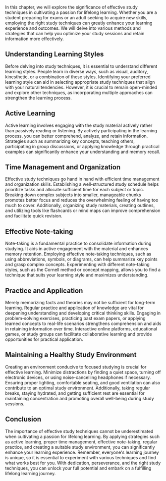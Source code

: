 
In this chapter, we will explore the significance of effective study techniques in cultivating a passion for lifelong learning. Whether you are a student preparing for exams or an adult seeking to acquire new skills, employing the right study techniques can greatly enhance your learning experience and outcomes. We will delve into various methods and strategies that can help you optimize your study sessions and retain information more effectively.

## Understanding Learning Styles

Before delving into study techniques, it is essential to understand different learning styles. People learn in diverse ways, such as visual, auditory, kinesthetic, or a combination of these styles. Identifying your preferred learning style can aid in selecting appropriate study techniques that align with your natural tendencies. However, it is crucial to remain open-minded and explore other techniques, as incorporating multiple approaches can strengthen the learning process.

## Active Learning

Active learning involves engaging with the study material actively rather than passively reading or listening. By actively participating in the learning process, you can better comprehend, analyze, and retain information. Strategies such as summarizing key concepts, teaching others, participating in group discussions, or applying knowledge through practical examples can significantly enhance your understanding and memory recall.

## Time Management and Organization

Effective study techniques go hand in hand with efficient time management and organization skills. Establishing a well-structured study schedule helps prioritize tasks and allocate sufficient time for each subject or topic. Breaking down complex subjects into smaller, manageable chunks promotes better focus and reduces the overwhelming feeling of having too much to cover. Additionally, organizing study materials, creating outlines, and utilizing tools like flashcards or mind maps can improve comprehension and facilitate quick revision.

## Effective Note-taking

Note-taking is a fundamental practice to consolidate information during studying. It aids in active engagement with the material and enhances memory retention. Employing effective note-taking techniques, such as using abbreviations, symbols, or diagrams, can help summarize key points and grasp complex concepts. Experimenting with different note-taking styles, such as the Cornell method or concept mapping, allows you to find a technique that suits your learning style and maximizes understanding.

## Practice and Application

Merely memorizing facts and theories may not be sufficient for long-term learning. Regular practice and application of knowledge are vital for deepening understanding and developing critical thinking skills. Engaging in problem-solving exercises, practicing past exam papers, or applying learned concepts to real-life scenarios strengthens comprehension and aids in retaining information over time. Interactive online platforms, educational games, or study groups can facilitate collaborative learning and provide opportunities for practical application.

## Maintaining a Healthy Study Environment

Creating an environment conducive to focused studying is crucial for effective learning. Minimize distractions by finding a quiet space, turning off electronic devices, or using noise-cancelling headphones if necessary. Ensuring proper lighting, comfortable seating, and good ventilation can also contribute to an optimal study environment. Additionally, taking regular breaks, staying hydrated, and getting sufficient rest are essential for maintaining concentration and promoting overall well-being during study sessions.

## Conclusion

The importance of effective study techniques cannot be underestimated when cultivating a passion for lifelong learning. By applying strategies such as active learning, proper time management, effective note-taking, regular practice, and creating a suitable study environment, you can significantly enhance your learning experience. Remember, everyone's learning journey is unique, so it is essential to experiment with various techniques and find what works best for you. With dedication, perseverance, and the right study techniques, you can unlock your full potential and embark on a fulfilling lifelong learning journey.
